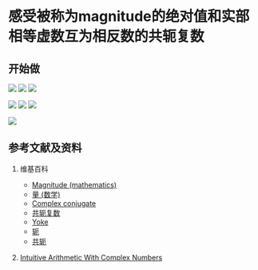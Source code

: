 # 感受被称为magnitude的绝对值和实部相等虚数互为相反数的共轭复数

## 开始做

![](/images/复分析/感受被称为magnitude的绝对值和实部相等虚数互为相反数的共轭复数/1a1.jpg)
![](/images/复分析/感受被称为magnitude的绝对值和实部相等虚数互为相反数的共轭复数/1a2.jpg)
![](/images/复分析/感受被称为magnitude的绝对值和实部相等虚数互为相反数的共轭复数/1a3.jpg)

![](/images/复分析/感受被称为magnitude的绝对值和实部相等虚数互为相反数的共轭复数/2a1.jpg)
![](/images/复分析/感受被称为magnitude的绝对值和实部相等虚数互为相反数的共轭复数/2a2.jpg)
![](/images/复分析/感受被称为magnitude的绝对值和实部相等虚数互为相反数的共轭复数/2a3.jpg)

![](/images/复分析/感受被称为magnitude的绝对值和实部相等虚数互为相反数的共轭复数/3a1.jpg)

## 参考文献及资料

1. 维基百科
	- [Magnitude (mathematics)](hhttps://en.wikipedia.org/wiki/Magnitude_(mathematics)) 
	- [量 (数学)](https://zh.wikipedia.org/wiki/%E9%87%8F_(%E6%95%B0%E5%AD%A6)) 
	- [Complex conjugate](https://en.wikipedia.org/wiki/Complex_conjugate) 
	- [共轭复数](https://zh.wikipedia.org/wiki/%E5%85%B1%E8%BD%AD%E5%A4%8D%E6%95%B0) 
	- [Yoke](https://en.wikipedia.org/wiki/Yoke) 
	- [轭](https://zh.wikipedia.org/wiki/%E8%BB%9B) 
	- [共轭](https://zh.wikipedia.org/wiki/%E5%85%B1%E8%BD%AD) 

2. [Intuitive Arithmetic With Complex Numbers](https://betterexplained.com/articles/intuitive-arithmetic-with-complex-numbers/)